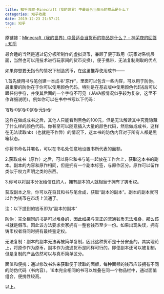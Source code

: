 ```yaml
---
title: 知乎收藏·Minecraft（我的世界）中最适合当货币的物品是什么？
categories: 知乎收藏
date: 2019-12-23 21:57:21
tags: 知乎
---
```


原链接：[Minecraft（我的世界）中最适合当货币的物品是什么？ - 神芜夜的回答 - 知乎](
https://www.zhihu.com/question/329730508/answer/770782283)

最合适的当然是通过记分板所制作的虚拟货币，兼顾了便于取用（玩家对系统层面，当然也可以用技术进行玩家间的货币交换），便于携带，无法复制刷取的优点

如果你想要无指令的情况下制造货币，在这里推荐使用成书——

1.首先使用书与笔创建一本成书“原作”，里面可以包含一些内容，可以用于防伪。最重要的防伪在于你可以使用颜色代码，特别是在基岩版中使用颜色代码§后可以跟任何字符，并使其后面的一个字符不可见（JAVA版情况似乎较为复杂，这里不作详细说明）。例如你可以在书中书写以下代码：

1§1§r0§0§r0§0§r元§e§r

这样在做成成书之后，其他人只能看到黑色的100元，但是无法解读其中究竟隐藏了什么样的颜色代码。你甚至可以随意插入大量的颜色代码，然后做成成书，这样在无法读取nbt（也就是不作弊）的情况下，这本书的防伪内容对于所有人都是黑箱状态。

你将书命名并署名，可以在书名处任意地设置书所代表的面额。

2.获取成书（原作）之后，可以将它和书与笔一起放在工作台上，获取这本书的副本。副本的内容和原作相同，但是拥有一个副本标签，与原作区分。原作可以留作类似于权力声明之类的东西。

3.你可以将副本分发给信任的人，拥有副本的人就相当于拥有了铸币权。

获取副本之后，你可以在将其和书与笔合成，获取“副本的副本”。副本的副本就可以作为钱币在市场上流通了。

注：以下提到的钱币即为“副本的副本”

防伪：完全相同的书是可以堆叠的，因此如果与真正的流通钱币无法堆叠，那么该书就是假币。因此该方法要求卖家拥有一整套钱币至少一份。如果出现失误，拥有铸币权者将同时拥有最终鉴定权。

无法复制：副本的副本无法再被简单复制，因此这种货币是十分安全的。其实理论上，将原作作为原币，副本作为流通货币是同样可行的。即便副本还可以被复制，但是复制的产品依然可以与真币简单区分。

面值和便携：通过修改书名来获取便于读取的面额，每种面额的钱币应该拥有不同的防伪代码（书内容）。16本完全相同的书可以堆叠在同一个物品栏中，通过面值组合，便携性较高。

以上。